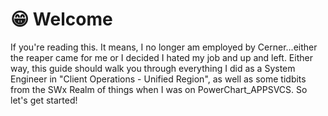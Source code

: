 # 😁 Welcome

If you're reading this. It means, I no longer am employed by Cerner...either the reaper came for me or I decided I hated my job and up and left. Either way, this guide should walk you through everything I did as a System Engineer in "Client Operations - Unified Region", as well as some tidbits from the SWx Realm of things when I was on PowerChart\_APPSVCS. So let's get started!&#x20;
